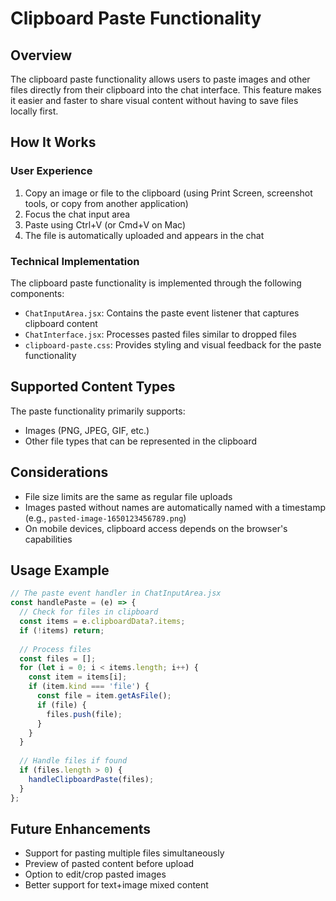 # Clipboard Paste Functionality

## Overview

The clipboard paste functionality allows users to paste images and other files directly from their clipboard into the chat interface. This feature makes it easier and faster to share visual content without having to save files locally first.

## How It Works

### User Experience

1. Copy an image or file to the clipboard (using Print Screen, screenshot tools, or copy from another application)
2. Focus the chat input area
3. Paste using Ctrl+V (or Cmd+V on Mac)
4. The file is automatically uploaded and appears in the chat

### Technical Implementation

The clipboard paste functionality is implemented through the following components:

- `ChatInputArea.jsx`: Contains the paste event listener that captures clipboard content
- `ChatInterface.jsx`: Processes pasted files similar to dropped files
- `clipboard-paste.css`: Provides styling and visual feedback for the paste functionality

## Supported Content Types

The paste functionality primarily supports:

- Images (PNG, JPEG, GIF, etc.)
- Other file types that can be represented in the clipboard

## Considerations

- File size limits are the same as regular file uploads
- Images pasted without names are automatically named with a timestamp (e.g., `pasted-image-1650123456789.png`)
- On mobile devices, clipboard access depends on the browser's capabilities

## Usage Example

```jsx
// The paste event handler in ChatInputArea.jsx
const handlePaste = (e) => {
  // Check for files in clipboard
  const items = e.clipboardData?.items;
  if (!items) return;
  
  // Process files
  const files = [];
  for (let i = 0; i < items.length; i++) {
    const item = items[i];
    if (item.kind === 'file') {
      const file = item.getAsFile();
      if (file) {
        files.push(file);
      }
    }
  }
  
  // Handle files if found
  if (files.length > 0) {
    handleClipboardPaste(files);
  }
};
```

## Future Enhancements

- Support for pasting multiple files simultaneously
- Preview of pasted content before upload
- Option to edit/crop pasted images
- Better support for text+image mixed content